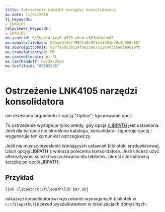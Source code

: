 ```yaml
---
title: Ostrzeżenie LNK4105 narzędzi konsolidatora
ms.date: 11/04/2016
f1_keywords:
- LNK4105
helpviewer_keywords:
- LNK4105
ms.assetid: 6c7bebf4-4ea6-4533-a6ed-e563d43abbd7
ms.openlocfilehash: 655a6dfde77984cd0c941ec0d8abb0c4d099c80f
ms.sourcegitcommit: 857fa6b530224fa6c18675138043aba9aa0619fb
ms.translationtype: MT
ms.contentlocale: pl-PL
ms.lasthandoff: 03/24/2020
ms.locfileid: "80183296"
---
```

# <a name="linker-tools-warning-lnk4105"></a>Ostrzeżenie LNK4105 narzędzi konsolidatora

nie określono argumentu z opcją "Option"; Ignorowanie opcji

To ostrzeżenie występuje tylko wtedy, gdy opcja [/LIBPATH](../../build/reference/libpath-additional-libpath.md) jest ustawiona. Jeśli dla tej opcji nie określono katalogu, konsolidator zignoruje opcję i wygeneruje ten komunikat ostrzegawczy.

Jeśli nie musisz przesłonić istniejących ustawień biblioteki środowiskowej, Usuń opcję/LIBPATH z wiersza polecenia konsolidatora. Jeśli chcesz użyć alternatywnej ścieżki wyszukiwania dla bibliotek, określ alternatywną ścieżkę po opcji/LIBPATH.

## <a name="example"></a>Przykład

```
link /libpath:c:\filepath\lib bar.obj
```

nakazuje konsolidatorowi wyszukanie wymaganych bibliotek w `c:\filepath\lib` przed wyszukiwaniem w lokalizacjach domyślnych.
